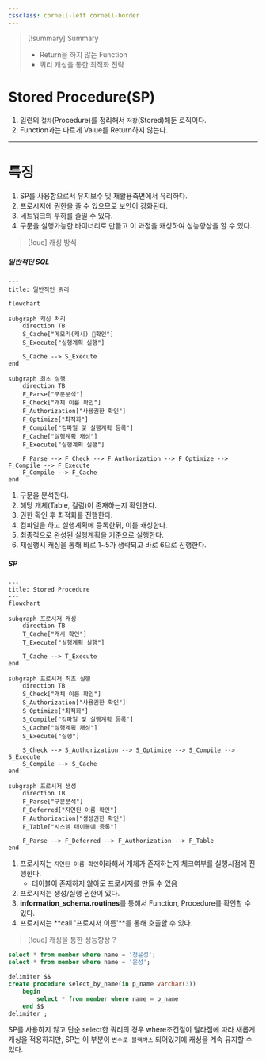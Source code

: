 ```yaml
---
cssclass: cornell-left cornell-border
---
```

> [!summary] Summary
> - Return을 하지 않는 Function
> - 쿼리 캐싱을 통한 최적화 전략

# Stored Procedure(SP)

1. 일련의 `절차`(Procedure)를 정리해서 `저장`(Stored)해둔 로직이다.
2. Function과는 다르게 Value를 Return하지 않는다.
---
# 특징

1. SP를 사용함으로서 유지보수 및 재활용측면에서 유리하다.
2. 프로시저에 권한을 줄 수 있으므로 보안이 강화된다.
3. 네트워크의 부하를 줄일 수 있다.
4. 구문을 실행가능한 바이너리로 만들고 이 과정을 캐싱하여 성능향상을 할 수 있다.

>[!cue] 캐싱 방식

##### 일반적인 SQL

```mermaid
---
title: 일반적인 쿼리
---
flowchart

subgraph 캐싱 처리
	direction TB
	S_Cache["메모리(캐시) 확인"]
	S_Execute["실행계획 실행"]
	
	S_Cache --> S_Execute
end

subgraph 최초 실행
	direction TB
	F_Parse["구문분석"]
	F_Check["개체 이름 확인"]
	F_Authorization["사용권한 확인"]
	F_Optimize["최적화"]
	F_Compile["컴파일 및 실행계획 등록"]
	F_Cache["실행계획 캐싱"]
	F_Execute["실행계획 실행"]
	
	F_Parse --> F_Check --> F_Authorization --> F_Optimize --> F_Compile --> F_Execute
	F_Compile --> F_Cache
end
```
1. 구문을 분석한다.
2. 해당 개체(Table, 컬럼)이 존재하는지 확인한다.
3. 권한 확인 후 최적화를 진행한다.
4. 컴파일을 하고 실행계획에 등록한뒤, 이를 캐싱한다.
5. 최종적으로 완성된 실행계획을 기준으로 실행한다.
6. 재실행시 캐싱을 통해 바로 1~5가 생략되고 바로 6으로 진행한다.

##### SP

```mermaid
---
title: Stored Procedure
---
flowchart

subgraph 프로시저 캐싱
	direction TB
	T_Cache["캐시 확인"]
	T_Execute["실행계획 실행"]

	T_Cache --> T_Execute
end

subgraph 프로시저 최초 실행
	direction TB
	S_Check["개체 이름 확인"]
	S_Authorization["사용권한 확인"]
	S_Optimize["최적화"]
	S_Compile["컴파일 및 실행계획 등록"]
	S_Cache["실행계획 캐싱"]
	S_Execute["실행"]

	S_Check --> S_Authorization --> S_Optimize --> S_Compile --> S_Execute
	S_Compile --> S_Cache
end

subgraph 프로시저 생성
	direction TB
	F_Parse["구문분석"]
	F_Deferred["지연된 이름 확인"]
	F_Authorization["생성권한 확인"]
	F_Table["시스템 테이블에 등록"]

	F_Parse --> F_Deferred --> F_Authorization --> F_Table
end
```

1. 프로시저는 `지연된 이름 확인`이라해서 개체가 존재하는지 체크여부를 실행시점에 진행한다.
	- 테이블이 존재하지 않아도 프로시저를 만들 수 있음
2. 프로시저는 생성/실행 권한이 있다.
3. **information_schema.routines**를 통해서 Function, Procedure를 확인할 수 있다.
4. 프로시저는 **call '프로시저 이름'**를 통해 호출할 수 있다.

>[!cue] 캐싱을 통한 성능향상 ?

```sql title:"쿼리 비교" hl:7
select * from member where name = '정윤성';
select * from member where name = '윤성';

delimiter $$
create procedure select_by_name(in p_name varchar(3))
	begin
		select * from member where name = p_name
	end $$
delimiter ;
```

SP를 사용하지 않고 단순 select한 쿼리의 경우 where조건절이 달라짐에 따라 새롭게 캐싱을 적용하지만, SP는 이 부분이 `변수로 블랙박스` 되어있기에 캐싱을 계속 유지할 수 있다.